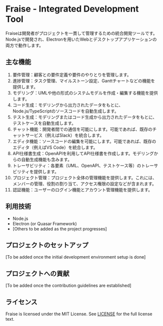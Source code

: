 # Fraise - Integrated Development Tool

Fraiseは開発者がプロジェクトを一貫して管理するための統合開発ツールです。Node.jsで開発され、Electronを用いたWebとデスクトップアプリケーションの両方で動作します。

## 主な機能

1. 要件管理：顧客との要件定義や要件のやりとりを管理します。
2. 進捗管理：タスク管理、マイルストーン設定、Ganttチャートなどの機能を提供します。
3. モデリング：UMLや他の形式のシステムモデルを作成・編集する機能を提供します。
4. コード生成：モデリングから出力されたデータをもとに、Node.js/TypeScriptのソースコードを自動生成します。
5. テスト生成：モデリングまたはコード生成から出力されたデータをもとに、テストケースを自動生成します。
6. チャット機能：開発者間での通信を可能にします。可能であれば、既存のチャットサービス（例えばSlack）を統合します。
7. エディタ機能：ソースコードの編集を可能にします。可能であれば、既存のエディタ（例えばVS Code）を統合します。
8. API仕様書生成：OpenAPIを利用してAPI仕様書を作成します。モデリングからの自動生成機能も含みます。
9. トレーサビリティ：各要素（UML、OpenAPI、テストケース等）のトレーサビリティを提供します。
10. プロジェクト管理：プロジェクト全体の管理機能を提供します。これには、メンバーの管理、役割の割り当て、アクセス権限の設定などが含まれます。
11. 認証機能：ユーザーのログイン機能とアカウント管理機能を提供します。

## 利用技術

- Node.js
- Electron (or Quasar Framework)
- [Others to be added as the project progresses]

## プロジェクトのセットアップ

[To be added once the initial development environment setup is done]

## プロジェクトへの貢献

[To be added once the contribution guidelines are established]

## ライセンス

Fraise is licensed under the MIT License. See [LICENSE](LICENSE) for the full license text.
